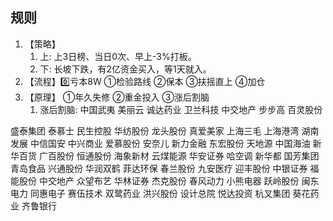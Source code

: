 
## 规则
1. 【策略】
   1. 上: 上3日榜、当日0次、早上-3%打板。
   2. 下: 长坡下跌，有2亿资金买入，等1天就入。
2. 【流程】0️⃣亏本8W ①检验路线 ②保本 ③扶摇直上 ④加仓
3. 【原理】 ①年久失修 ②重金投入 ③涨后割脑
   1. 涨后割脑: 中国武夷 美丽云 诚达药业 卫兰科技 中交地产 步步高 百灵股份

盛泰集团
泰慕士
民生控股
华纺股份
龙头股份
真爱美家
上海三毛
上海港湾
湖南发展
中信国安
中兴商业
爱慕股份
安奈儿
新力金融
东宏股份
天地源
中国海油
新华百货
广百股份
恒通股份
海象新材
云煤能源
华安证券
哈空调
新华都
国芳集团
青岛食品
兴通股份
华润双鹤
菲达环保
春兰股份
九安医疗
迎丰股份
中银证券
福能股份
中交地产
众望布艺
华林证券
杰克股份
春风动力
小熊电器
跃岭股份
闽东电力
同惠电子
赛伍技术
双鹭药业
洪兴股份
设计总院
悦达投资
杭叉集团
葵花药业
齐鲁银行